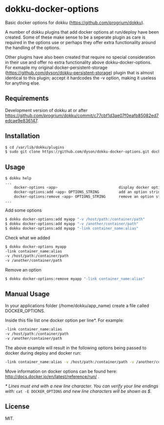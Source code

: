 dokku-docker-options
========================

Basic docker options for dokku (https://github.com/progrium/dokku).

A number of dokku plugins that add docker options at run/deploy have been created. Some of these make sense to be a seperate plugin as care is required in the options use or perhaps they offer extra functionality around the handling of the options.

Other plugins have also been created that require no special consideration in their use and offer no extra functionality above dokku-docker-options. For exmaple my original docker-persistent-storage (https://github.com/dyson/dokku-persistent-storage) plugin that is almost identical to this plugin; accept it hardcodes the -v option, making it useless for anything else.

Requirements
------------

Development version of dokku at or after https://github.com/progrium/dokku/commit/c77cbf1d3ae07f0eafb85082ed7edcae9e836147.

Installation
------------

```bash
$ cd /var/lib/dokku/plugins
$ sudo git clone https://github.com/dyson/dokku-docker-options.git docker-options
````

Usage
-----

```bash
$ dokku help
...
    docker-options <app>                            display docker options for an app
    docker-options:add <app> OPTIONS_STRING         add an option string an app
    docker-options:remove <app> OPTIONS_STRING      remove an option string from an app
...
````

Add some options

```bash
$ dokku docker-options:add myapp "-v /host/path:/container/path"
$ dokku docker-options:add myapp "-v /another/container/path"
$ dokku docker-options:add myapp "-link container_name:alias"
```

Check what we added

```bash
$ dokku docker-options myapp
-link container_name:alias
-v /host/path:/container/path
-v /another/container/path
```

Remove an option
```bash
$ dokku docker-options:remove myapp "-link container_name:alias"
```

Manual Usage
------------

In your applications folder (/home/dokku/app_name) create a file called DOCKER_OPTIONS.

Inside this file list one docker option per line*. For example:

```bash
-link container_name:alias
-v /host/path:/container/path
-v /another/container/path
```

The above example will result in the following options being passed to docker during deploy and docker run:

```bash
-link container_name:alias -v /host/path:/container/path -v /another/container/path
```

Move information on docker options can be found here: http://docs.docker.io/en/latest/reference/run/ .

_* Lines must end with a new line character. You can verify your line endings with:_ `cat -E DOCKER_OPTIONS`
_and new line characters will be shown as $._

License
-------

MIT.
